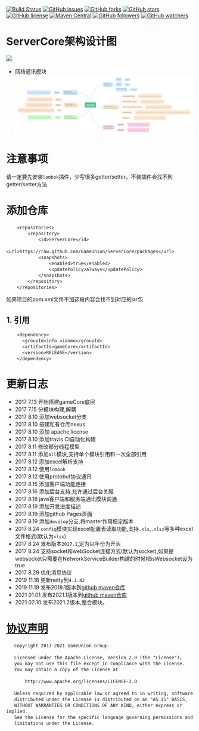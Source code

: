[![Build Status](https://travis-ci.org/GameUnion/ServerCore.svg?branch=master)](https://travis-ci.org/GameUnion/ServerCore)
[![GitHub issues](https://img.shields.io/github/issues/GameUnion/ServerCore.svg)](https://github.com/GameUnion/ServerCore/issues)
[![GitHub forks](https://img.shields.io/github/forks/GameUnion/ServerCore.svg)](https://github.com/GameUnion/ServerCore/network)
[![GitHub stars](https://img.shields.io/github/stars/GameUnion/ServerCore.svg)](https://github.com/GameUnion/ServerCore/stargazers)
[![GitHub license](https://img.shields.io/badge/license-Apache%202-blue.svg)](https://raw.githubusercontent.com/GameUnion/ServerCore/master/LICENSE)
[![Maven Central](https://img.shields.io/maven-central/v/org.apache.maven/apache-maven.svg)]()
[![GitHub followers](https://img.shields.io/github/followers/houko.svg?style=social&label=Follow)]()
[![GitHub watchers](https://img.shields.io/github/watchers/GameUnion/ServerCore.svg?style=social&label=Watch)]()

# ServerCore架构设计图

![](https://static.xiaomo.info/image/project/GameCore.png)

- 网络通讯模块
  ![](/docs/network.png)

# 注意事项

请一定要先安装`lombok`插件，少写很多getter/setter。不装插件会找不到getter/setter方法

# 添加仓库

```
    <repositories>
        <repository>
            <id>ServerCore</id>
            <url>https://raw.github.com/GameUnion/ServerCore/packages</url>
            <snapshots>
                <enabled>true</enabled>
                <updatePolicy>always</updatePolicy>
            </snapshots>
        </repository>
    </repositories>
```

如果项目的pom.xml文件不加这段内容会找不到对应的jar包

## 1. 引用

```
    <dependency>
      <groupId>info.xiaomo</groupId>
      <artifactId>gameCore</artifactId>
      <version>RELEASE</version>
    </dependency>
```

# 更新日志

- 2017 7.13 开始搭建gameCore底层
- 2017 7.15 分模块构建,解耦
- 2017 8.10 添加websocket分支
- 2017 8.10 搭建私有仓库nexus
- 2017 8.10 添加 apache license
- 2017 8.10 添加travis CI自动化构建
- 2017 8.11 修改部分线程模型
- 2017 8.11 添加`all`模块,支持单个模块引用和一次全部引用
- 2017 8.12 添加excel解析支持
- 2017 8.12 使用`lombok`
- 2017 8.12 使用protobuf协议通讯
- 2017 8.15 添加客户端功能连接
- 2017 8.16 添加后台支持,允许通过后台关服
- 2017 8.18 java客户端和服务端通讯模块调通
- 2017 8.19 添加开发进度描述
- 2017 8.19 添加github Pages页面
- 2017 8.19 添加`develop`分支,将master作用稳定版本
- 2017 8.24 `config`模块实现excel配置表读取功能,支持`.xls`,`.xlsx`等多种excel文件格式(默认为`xlsx`)
- 2017 8.24 发布版本`2017.1`,定为以年份为开头
- 2017 8.24 支持socket和webSocket连接方式(默认为socket),如果是websocket只需要在NetworkServiceBuilder构建的时候把isWebsocket设为true
- 2017 8.29 优化消息协议
- 2019 11.18 更新netty到`4.1.42`
- 2019 11.19 发布2019.1版本到[github maven仓库](https://github.com/GameUnion/ServerCore/packages)
- 2021 01.01 发布2021.1版本到[github maven仓库](https://github.com/GameUnion/ServerCore/packages)
- 2021 02.10 发布2021.2版本,整合模块。

# [协议声明](LICENSE)

       Copyright 2017-2021 GameUnion Group
    
       Licensed under the Apache License, Version 2.0 (the "License");
       you may not use this file except in compliance with the License.
       You may obtain a copy of the License at
    
           http://www.apache.org/licenses/LICENSE-2.0
    
       Unless required by applicable law or agreed to in writing, software
       distributed under the License is distributed on an "AS IS" BASIS,
       WITHOUT WARRANTIES OR CONDITIONS OF ANY KIND, either express or implied.
       See the License for the specific language governing permissions and
       limitations under the License.
